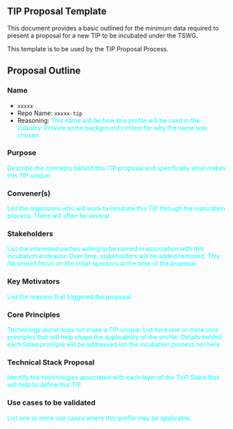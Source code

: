 ## TIP Proposal Template

This document provides a basic outlined for the minimum data required to present a proposal for a new TIP to be incubated under the TSWG.

This template is to be used by the TIP Proposal Process.

## Proposal Outline

### Name
* `xxxxx`
* Repo Name: `xxxxx-tip`
* Reasoning:
<font color='cyan'>This name will be how this profile will be used in the industry. Provide some background context for why the name was chosen.</font>

### Purpose
<font color='cyan'>Describe the concepts behind this TIP proposal and specifically what makes this TIP unique.</font>

### Convener(s)
<font color='cyan'>List the organizers who will work to incubate this TIP through the maturation process. There will often be several.</font>

### Stakeholders
<font color='cyan'>List the interested parties willing to be named in association with this incubation endeavor. Over time, stakeholders will be added/removed. This list should focus on the initial sponsors at the time of the proposal.</font>

### Key Motivators
<font color='cyan'>List the reasons that triggered the proposal.</font>

### Core Principles
<font color='cyan'>Technology alone does not make a TIP unique. List here one or more core principles that will help shape the applicability of the profile. Details behind each listed principle will be addressed ion the incubation process not here.</font>

### Technical Stack Proposal
<font color='cyan'>Identify the technologies associated with each layer of the ToIP Stack that will help to define this TIP.</font>

### Use cases to be validated
<font color='cyan'>List one or more use cases where this profile may be applicable.</font>
